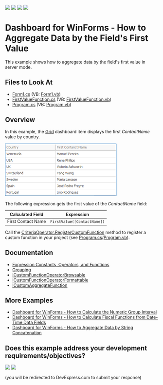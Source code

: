 <!-- default badges list -->
![](https://img.shields.io/endpoint?url=https://codecentral.devexpress.com/api/v1/VersionRange/417079715/21.2.1%2B)
[![](https://img.shields.io/badge/Open_in_DevExpress_Support_Center-FF7200?style=flat-square&logo=DevExpress&logoColor=white)](https://supportcenter.devexpress.com/ticket/details/T1036629)
[![](https://img.shields.io/badge/📖_How_to_use_DevExpress_Examples-e9f6fc?style=flat-square)](https://docs.devexpress.com/GeneralInformation/403183)
[![](https://img.shields.io/badge/💬_Leave_Feedback-feecdd?style=flat-square)](#does-this-example-address-your-development-requirementsobjectives)
<!-- default badges end -->
# Dashboard for WinForms - How to Aggregate Data by the Field's First Value

This example shows how to aggregate data by the field's first value in server mode.

<!-- default file list -->
## Files to Look At
* [Form1.cs](./CS/Dashboard_FirstValueAggregate/Form1.cs) (VB: [Form1.vb](./VB/Dashboard_FirstValueAggregate/Form1.vb))
* [FirstValueFunction.cs](./CS/Dashboard_FirstValueAggregate/FirstValueFunction.cs) (VB: [FirstValueFunction.vb](./VB/Dashboard_FirstValueAggregate/FirstValueFunction.vb))
* [Program.cs](./CS/Dashboard_FirstValueAggregate/Program.cs#L21) (VB: [Program.vb](./VB/Dashboard_FirstValueAggregate/Program.vb#L20))
<!-- default file list end -->

## Overview

In this example, the [Grid](https://docs.devexpress.com/Dashboard/15150/winforms-dashboard/winforms-designer/create-dashboards-in-the-winforms-designer/dashboard-item-settings/grid) dashboard item displays the first _СontactName_ value by country. 

![first value function](images/firstvalue.png)

The following expression gets the first value of the _СontactName_ field:

| Calculated Field | Expression |
| --- | --- |
| First Contact Name | ``` FirstValue([ContactName]) ``` |

Call the [CriteriaOperator.RegisterCustomFunction](https://docs.devexpress.com/CoreLibraries/DevExpress.Data.Filtering.CriteriaOperator.RegisterCustomFunction(DevExpress.Data.Filtering.ICustomFunctionOperator)) method to register a custom function in your project (see [Program.cs](./CS/Dashboard_FirstValueAggregate/Program.cs#L24)/[Program.vb](./VB/Dashboard_FirstValueAggregate/Program.vb#L24)).


## Documentation

- [Expression Constants, Operators, and Functions](https://docs.devexpress.com/Dashboard/400122/common-features/advanced-analytics/expression-constants-operators-and-functions)
- [Grouping](https://docs.devexpress.com/Dashboard/116535/common-features/data-shaping/grouping)
- [ICustomFunctionOperatorBrowsable](https://docs.devexpress.com/CoreLibraries/DevExpress.Data.Filtering.ICustomFunctionOperatorBrowsable)
- [ICustomFunctionOperatorFormattable](https://docs.devexpress.com/CoreLibraries/DevExpress.Data.Filtering.ICustomFunctionOperatorFormattable)
- [ICustomAggregateFunction](https://docs.devexpress.com/CoreLibraries/DevExpress.DataProcessing.Criteria.ICustomAggregateFunction?v=21.2)

## More Examples

- [Dashboard for WinForms - How to Calculate the Numeric Group Interval](https://github.com/DevExpress-Examples/winforms-dashboard-numeric-group-intervals)
- [Dashboard for WinForms - How to Calculate Fiscal Functions from Date-Time Data Fields](https://github.com/DevExpress-Examples/How-to-calculate-fiscal-functions-for-date-time-data-fields)
- [Dashboard for WinForms - How to Aggregate Data by String Concatenation](https://github.com/DevExpress-Examples/winforms-dashboard-custom-aggregates)
<!-- feedback -->
## Does this example address your development requirements/objectives?

[<img src="https://www.devexpress.com/support/examples/i/yes-button.svg"/>](https://www.devexpress.com/support/examples/survey.xml?utm_source=github&utm_campaign=winforms-dashboard-custom-aggregates-server-mode&~~~was_helpful=yes) [<img src="https://www.devexpress.com/support/examples/i/no-button.svg"/>](https://www.devexpress.com/support/examples/survey.xml?utm_source=github&utm_campaign=winforms-dashboard-custom-aggregates-server-mode&~~~was_helpful=no)

(you will be redirected to DevExpress.com to submit your response)
<!-- feedback end -->

